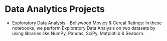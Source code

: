 # Data Analytics Projects
- Exploratory Data Analysis - Bollywood Movies & Cereal Ratings: In these notebooks, we perform Exploratory Data Analysis on two datasets by using libraries like NumPy, Pandas, SciPy, Matplotlib & Seaborn.
